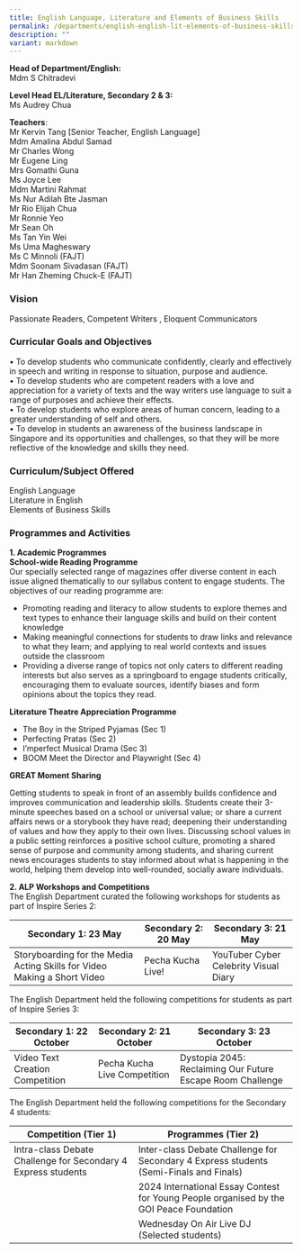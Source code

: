 ```yaml
---
title: English Language, Literature and Elements of Business Skills
permalink: /departments/english-english-lit-elements-of-business-skills/
description: ""
variant: markdown
---
```

**Head of Department/English:**    
Mdm S Chitradevi
  

**Level Head EL/Literature, Secondary 2 &amp; 3:**   
Ms Audrey Chua
   

**Teachers**:   
Mr Kervin Tang [Senior Teacher, English Language]  
Mdm Amalina Abdul Samad  
Mr Charles Wong  
Mr Eugene Ling  
Mrs Gomathi Guna  
Ms Joyce Lee  
Mdm Martini Rahmat  
Ms Nur Adilah Bte Jasman  
Mr Rio Elijah Chua  
Mr Ronnie Yeo  
Mr Sean Oh   
Ms Tan Yin Wei  
Ms Uma Magheswary  
Ms C Minnoli  (FAJT)  
Mdm Soonam Sivadasan (FAJT)  
Mr Han Zheming Chuck-E (FAJT)  
  

### Vision

Passionate Readers, Competent Writers , Eloquent Communicators  

### Curricular Goals and Objectives

•	To develop students who communicate confidently, clearly and effectively in speech and writing in response to situation, purpose and audience.  
•	To develop students who are competent readers with a love and appreciation for a variety of texts and the way writers use language to suit a range of purposes and achieve their effects.  
•	To develop students who explore areas of human concern, leading to a greater understanding of self and others.  
•	To develop in students an awareness of the business landscape in Singapore and its opportunities and challenges, so that they will be more reflective of the knowledge and skills they need.  



  

### Curriculum/Subject Offered
English Language   
Literature in English    
Elements of Business Skills  

### Programmes and Activities

**1. Academic Programmes**  
**School-wide Reading Programme**  
Our specially selected range of magazines offer diverse content in each issue aligned thematically to our syllabus content to engage students. The objectives of our reading programme are: 

*	Promoting reading and literacy to allow students to explore themes and text types to enhance their language skills and build on their content knowledge
* Making meaningful connections for students to draw links and relevance to what they learn; and applying to real world contexts and issues outside the classroom
* Providing a diverse range of topics not only caters to different reading interests but also serves as a springboard to engage students critically, encouraging them to evaluate sources, identify biases and form opinions about the topics they read.

**Literature Theatre Appreciation Programme**
*	The Boy in the Striped Pyjamas (Sec 1)  
*	Perfecting Pratas (Sec 2)  
*	I’mperfect Musical Drama (Sec 3)  
*	BOOM Meet the Director and Playwright (Sec 4)


**GREAT Moment Sharing**

Getting students to speak in front of an assembly builds confidence and improves communication and leadership skills. Students create their 3-minute speeches based on a school or universal value; or share a current affairs news or a storybook they have read; deepening their understanding of values and how they apply to their own lives. Discussing school values in a public setting reinforces a positive school culture, promoting a shared sense of purpose and community among students, and sharing current news encourages students to stay informed about what is happening in the world, helping them develop into well-rounded, socially aware individuals.

**2. ALP Workshops and Competitions**    
The English Department curated the following workshops for students as part of Inspire Series 2:

| Secondary 1: 23 May | Secondary 2: 20 May | Secondary 3: 21 May |
| -------- | -------- | -------- |
| Storyboarding for the Media Acting Skills for Video Making a Short Video     | Pecha Kucha Live!     | YouTuber Cyber Celebrity Visual Diary    |

The English Department held the following competitions for students as part of Inspire Series 3:

| Secondary 1: 22 October | Secondary 2: 21 October | Secondary 3: 23 October |
| -------- | -------- | -------- |
| Video Text Creation Competition     | Pecha Kucha Live Competition     | Dystopia 2045: Reclaiming Our Future Escape Room Challenge     |

The English Department held the following competitions for the Secondary 4 students: 

| Competition (Tier 1) | Programmes (Tier 2) | 
| -------- | -------- | 
| Intra-class Debate Challenge for Secondary 4 Express students     | Inter-class Debate Challenge for Secondary 4 Express students (Semi-Finals and Finals)     | 
|      | 2024 International Essay Contest for Young People organised by the GOI Peace Foundation     | 
|      | Wednesday On Air Live DJ (Selected students)     | 




